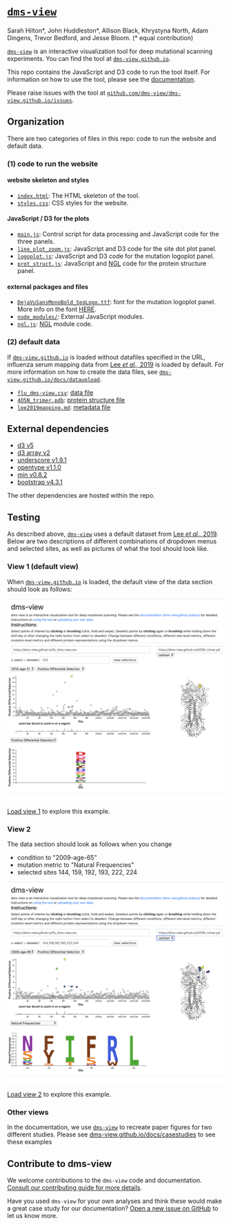 # [`dms-view`](https://dms-view.github.io)

Sarah Hilton\*, John Huddleston\*, Allison Black, Khrystyna North, Adam Dingens, Trevor Bedford, and Jesse Bloom.
(* equal contribution)

[`dms-view`](https://dms-view.github.io) is an interactive visualization tool for deep mutational scanning experiments.
You can find the tool at [`dms-view.github.io`](https://dms-view.github.io).

This repo contains the JavaScript and D3 code to run the tool itself.
For information on how to use the tool, please see the [documentation](https://dms-view.github.io/docs).

Please raise issues with the tool at [`github.com/dms-view/dms-view.github.io/issues`](https://github.com/dms-view/dms-view.github.io/issues).

## Organization

There are two categories of files in this repo: code to run the website and default data.

### (1) code to run the website

#### website skeleton and styles
- [`index.html`](index.html): The HTML skeleton of the tool.
- [`styles.css`](styles.css): CSS styles for the website.

#### JavaScript / D3 for the plots
- [`main.js`](main.js): Control script for data processing and JavaScript code for the three panels.
- [`line_plot_zoom.js`](line_plot_zoom.js): JavaScript and D3 code for the site dot plot panel.
- [`logoplot.js`](logoplot.js): JavaScript and D3 code for the mutation logoplot panel.
- [`prot_struct.js`](prot_struct.js): JavaScript and [NGL](http://nglviewer.org/ngl/api/manual/) code for the protein structure panel.

#### external packages and files
- [`DejaVuSansMonoBold_SeqLogo.ttf`](DejaVuSansMonoBold_SeqLogo.ttf): font for the mutation logoplot panel. More info on the font [HERE](https://github.com/jbloomlab/dmslogo/tree/master/dmslogo/ttf_fonts).
- [`node_modules/`](node_modules/): External JavaScript modules.
- [`ngl.js`](ngl.js): [NGL](http://nglviewer.org/ngl/api/manual/) module code.


### (2) default data

If [`dms-view.github.io`](https://dms-view.github.io) is loaded without datafiles specified in the URL, influenza serum mapping data from [Lee _et al.,_ 2019](https://elifesciences.org/articles/49324) is loaded by default.
For more information on how to create the data files, see [`dms-view.github.io/docs/dataupload`](https://dms-view.github.io/docs/dataupload).

- [`flu_dms-view.csv`](flu_dms-view.csv): [data file](https://dms-view.github.io/docs/dataupload/#data-file)
- [`4O5N_trimer.pdb`](4O5N_trimer.pdb): [protein structure file](https://dms-view.github.io/docs/dataupload/#protein-structure)
- [`lee2019mapping.md`](lee2019mapping.md): [metadata file](https://dms-view.github.io/docs/dataupload/#metatdata-file)

## External dependencies

- [d3 v5](https://d3js.org/d3.v5.min.js)
- [d3 array v2](https://d3js.org/d3-array.v2.min.js)
- [underscore v1.9.1](https://cdnjs.cloudflare.com/ajax/libs/underscore.js/1.9.1/underscore-min.js)
- [opentype v1.1.0](https://cdn.jsdelivr.net/npm/opentype.js@1.1.0/dist/opentype.min.js)
- [min v0.8.2](https://cdn.jsdelivr.net/npm/marked@0.8.2/marked.min.js)
- [bootstrap v4.3.1](https://stackpath.bootstrapcdn.com/bootstrap/4.3.1/css/bootstrap.min.css)

The other dependencies are hosted within the repo.

## Testing

As described above, [`dms-view`](https://dms-view.github.io) uses a default dataset from [Lee _et al.,_ 2019](https://elifesciences.org/articles/49324).
Below are two descriptions of different combinations of dropdown menus and selected sites, as well as pictures of what the tool should look like.

### View 1 (default view)
When [`dms-view.github.io`](https://dms-view.github.io) is loaded, the default view of the data section should look as follows:

![](/assets/images/view1.png)

[Load view 1](https://dms-view.github.io/?markdown-url=https%3A%2F%2Fdms-view.github.io%2Fdata%2FIAV%2Flee2019mapping.md&data-url=https%3A%2F%2Fdms-view.github.io%2Fdata%2FIAV%2Fflu_dms-view.csv&condition=2010-age-21&site_metric=site_Positive+Differential+Selection&mutation_metric=mut_Positive+Differential+Selection&selected_sites=222&pdb-url=https%3A%2F%2Fdms-view.github.io%2Fdata%2FIAV%2F4O5N_trimer.pdb) to explore this example.

### View 2
The data section should look as follows when you change
- condition to "2009-age-65"
- mutation metric to "Natural Frequencies"
- selected sites 144, 159, 192, 193, 222, 224

![](/assets/images/view2.png)

[Load view 2](https://dms-view.github.io/?markdown-url=https%3A%2F%2Fdms-view.github.io%2Fdata%2FIAV%2Flee2019mapping.md&data-url=https%3A%2F%2Fdms-view.github.io%2Fdata%2FIAV%2Fflu_dms-view.csv&pdb-url=https%3A%2F%2Fdms-view.github.io%2Fdata%2FIAV%2F4O5N_trimer.pdb&selected_sites=144%2C159%2C192%2C193%2C222%2C244&condition=2009-age-65&site_metric=site_Positive+Differential+Selection&mutation_metric=mut_Natural+Frequencies) to explore this example.

### Other views

In the documentation, we use [`dms-view`](https://dms-view.github.io) to recreate paper figures for two different studies.
Please see [dms-view.github.io/docs/casestudies](https://dms-view.github.io/docs/casestudies) to see these examples

## Contribute to dms-view

We welcome contributions to the `dms-view` code and documentation.
[Consult our contributing guide for more details](CONTRIBUTING.md).

Have you used `dms-view` for your own analyses and think these would make a great case study for our documentation?
[Open a new issue on GitHub](https://github.com/dms-view/dms-view.github.io/issues/new) to let us know more.
